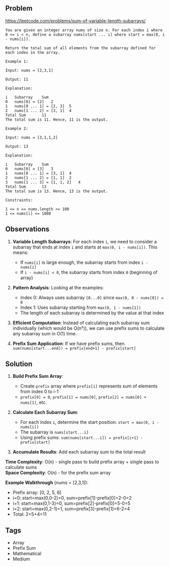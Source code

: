 ## Problem

https://leetcode.com/problems/sum-of-variable-length-subarrays/

```
You are given an integer array nums of size n. For each index i where 0 <= i < n, define a subarray nums[start ... i] where start = max(0, i - nums[i]).

Return the total sum of all elements from the subarray defined for each index in the array.

Example 1:

Input: nums = [2,3,1]

Output: 11

Explanation:

i	Subarray	Sum
0	nums[0] = [2]	2
1	nums[0 ... 1] = [2, 3]	5
2	nums[1 ... 2] = [3, 1]	4
Total Sum	 	11
The total sum is 11. Hence, 11 is the output.

Example 2:

Input: nums = [3,1,1,2]

Output: 13

Explanation:

i	Subarray	Sum
0	nums[0] = [3]	3
1	nums[0 ... 1] = [3, 1]	4
2	nums[1 ... 2] = [1, 1]	2
3	nums[1 ... 3] = [1, 1, 2]	4
Total Sum	 	13
The total sum is 13. Hence, 13 is the output.

Constraints:

1 <= n == nums.length <= 100
1 <= nums[i] <= 1000
```

## Observations

1. **Variable Length Subarrays**: For each index `i`, we need to consider a subarray that ends at index `i` and starts at `max(0, i - nums[i])`. This means:
   - If `nums[i]` is large enough, the subarray starts from index `i - nums[i]`
   - If `i - nums[i] < 0`, the subarray starts from index `0` (beginning of array)

2. **Pattern Analysis**: Looking at the examples:
   - Index 0: Always uses subarray `[0...0]` since `max(0, 0 - nums[0]) = 0`
   - Index 1: Uses subarray starting from `max(0, 1 - nums[1])`
   - The length of each subarray is determined by the value at that index

3. **Efficient Computation**: Instead of calculating each subarray sum individually (which would be O(n²)), we can use prefix sums to calculate any subarray sum in O(1) time.

4. **Prefix Sum Application**: If we have prefix sums, then `sum(nums[start...end]) = prefix[end+1] - prefix[start]`

## Solution

1. **Build Prefix Sum Array**: 
   - Create `prefix` array where `prefix[i]` represents sum of elements from index 0 to i-1
   - `prefix[0] = 0`, `prefix[1] = nums[0]`, `prefix[2] = nums[0] + nums[1]`, etc.

2. **Calculate Each Subarray Sum**:
   - For each index `i`, determine the start position: `start = max(0, i - nums[i])`
   - The subarray is `nums[start...i]`
   - Using prefix sums: `sum(nums[start...i]) = prefix[i+1] - prefix[start]`

3. **Accumulate Results**: Add each subarray sum to the total result

**Time Complexity**: O(n) - single pass to build prefix array + single pass to calculate sums  
**Space Complexity**: O(n) - for the prefix sum array

**Example Walkthrough** (nums = [2,3,1]):
- Prefix array: [0, 2, 5, 6]
- i=0: start=max(0,0-2)=0, sum=prefix[1]-prefix[0]=2-0=2
- i=1: start=max(0,1-3)=0, sum=prefix[2]-prefix[0]=5-0=5  
- i=2: start=max(0,2-1)=1, sum=prefix[3]-prefix[1]=6-2=4
- Total: 2+5+4=11

## Tags

- Array
- Prefix Sum
- Mathematical
- Medium


